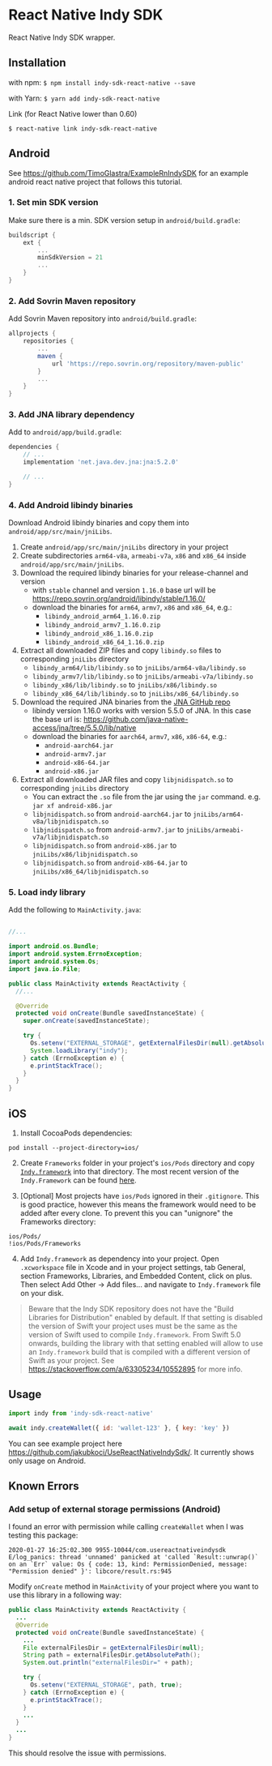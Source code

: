 # React Native Indy SDK

React Native Indy SDK wrapper.

## Installation

with npm:
`$ npm install indy-sdk-react-native --save`

with Yarn:
`$ yarn add indy-sdk-react-native`

Link (for React Native lower than 0.60)

`$ react-native link indy-sdk-react-native`

## Android

See https://github.com/TimoGlastra/ExampleRnIndySDK for an example android react native project that follows this tutorial.

### 1. Set min SDK version

Make sure there is a min. SDK version setup in `android/build.gradle`:

```groovy
buildscript {
    ext {
        ...
        minSdkVersion = 21
        ...
    }
}
```

### 2. Add Sovrin Maven repository

Add Sovrin Maven repository into `android/build.gradle`:

```groovy
allprojects {
    repositories {
        ...
        maven {
            url 'https://repo.sovrin.org/repository/maven-public'
        }
        ...
    }
}
```

### 3. Add JNA library dependency

Add to `android/app/build.gradle`:

```groovy
dependencies {
    // ...
    implementation 'net.java.dev.jna:jna:5.2.0'

    // ...
}
```

### 4. Add Android libindy binaries

Download Android libindy binaries and copy them into `android/app/src/main/jniLibs`.

1. Create `android/app/src/main/jniLibs` directory in your project
2. Create subdirectories `arm64-v8a`, `armeabi-v7a`, `x86` and `x86_64` inside `android/app/src/main/jniLibs`.
3. Download the required libindy binaries for your release-channel and version
   - with `stable` channel and version `1.16.0` base url will be https://repo.sovrin.org/android/libindy/stable/1.16.0/
   - download the binaries for `arm64`, `armv7`, `x86` and `x86_64`, e.g.:
     - `libindy_android_arm64_1.16.0.zip`
     - `libindy_android_armv7_1.16.0.zip`
     - `libindy_android_x86_1.16.0.zip`
     - `libindy_android_x86_64_1.16.0.zip`
4. Extract all downloaded ZIP files and copy `libindy.so` files to corresponding `jniLibs` directory
   - `libindy_arm64/lib/libindy.so` to `jniLibs/arm64-v8a/libindy.so`
   - `libindy_armv7/lib/libindy.so` to `jniLibs/armeabi-v7a/libindy.so`
   - `libindy_x86/lib/libindy.so` to `jniLibs/x86/libindy.so`
   - `libindy_x86_64/lib/libindy.so` to `jniLibs/x86_64/libindy.so`
5. Download the required JNA binaries from the [JNA GitHub repo](https://github.com/java-native-access/jna)
   - libindy version 1.16.0 works with version 5.5.0 of JNA. In this case the base url is: https://github.com/java-native-access/jna/tree/5.5.0/lib/native
   - download the binaries for `aarch64`, `armv7`, `x86`, `x86-64`, e.g.:
     - `android-aarch64.jar`
     - `android-armv7.jar`
     - `android-x86-64.jar`
     - `android-x86.jar`
6. Extract all downloaded JAR files and copy `libjnidispatch.so` to corresponding `jniLibs` directory
   - You can extract the `.so` file from the jar using the `jar` command. e.g. `jar xf android-x86.jar`
   - `libjnidispatch.so` from `android-aarch64.jar` to `jniLibs/arm64-v8a/libjnidispatch.so`
   - `libjnidispatch.so` from `android-armv7.jar` to `jniLibs/armeabi-v7a/libjnidispatch.so`
   - `libjnidispatch.so` from `android-x86.jar` to `jniLibs/x86/libjnidispatch.so`
   - `libjnidispatch.so` from `android-x86-64.jar` to `jniLibs/x86_64/libjnidispatch.so`

### 5. Load indy library

Add the following to `MainActivity.java`:

```java

//...

import android.os.Bundle;
import android.system.ErrnoException;
import android.system.Os;
import java.io.File;

public class MainActivity extends ReactActivity {
  //...

  @Override
  protected void onCreate(Bundle savedInstanceState) {
    super.onCreate(savedInstanceState);

    try {
      Os.setenv("EXTERNAL_STORAGE", getExternalFilesDir(null).getAbsolutePath(), true);
      System.loadLibrary("indy");
    } catch (ErrnoException e) {
      e.printStackTrace();
    }
  }
}
```

## iOS

1. Install CocoaPods dependencies:

```
pod install --project-directory=ios/
```

2. Create `Frameworks` folder in your project's `ios/Pods` directory and copy [`Indy.framework`](https://github.com/hyperledger/aries-mobile-agent-react-native/tree/main/app/ios/Pods/Frameworks) into that directory. The most recent version of the `Indy.Framework` can be found [here](https://github.com/hyperledger/aries-mobile-agent-react-native/tree/main/app/ios/Pods/Frameworks).

3. [Optional] Most projects have `ios/Pods` ignored in their `.gitignore`. This is good practice, however this means the framework would need to be added after every clone. To prevent this you can "unignore" the Frameworks directory:

```.gitignore
ios/Pods/
!ios/Pods/Frameworks
```

4. Add `Indy.framework` as dependency into your project. Open `.xcworkspace` file in Xcode and in your project settings, tab General, section Frameworks, Libraries, and Embedded Content, click on plus. Then select Add Other -> Add files... and navigate to `Indy.framework` file on your disk.

> Beware that the Indy SDK repository does not have the "Build Libraries for Distribution" enabled by default. If that setting is disabled the version of Swift your project uses must be the same as the version of Swift used to compile `Indy.framework`. From Swift 5.0 onwards, building the library with that setting enabled will allow to use an `Indy.framework` build that is compiled with a different version of Swift as your project. See https://stackoverflow.com/a/63305234/10552895 for more info.

## Usage

```javascript
import indy from 'indy-sdk-react-native'

await indy.createWallet({ id: 'wallet-123' }, { key: 'key' })
```

You can see example project here https://github.com/jakubkoci/UseReactNativeIndySdk/. It currently shows only usage on Android.

## Known Errors

### Add setup of external storage permissions (Android)

I found an error with permission while calling `createWallet` when I was testing this package:

```
2020-01-27 16:25:02.300 9955-10044/com.usereactnativeindysdk E/log_panics: thread 'unnamed' panicked at 'called `Result::unwrap()` on an `Err` value: Os { code: 13, kind: PermissionDenied, message: "Permission denied" }': libcore/result.rs:945
```

Modify `onCreate` method in `MainActivity` of your project where you want to use this library in a following way:

```java
public class MainActivity extends ReactActivity {
  ...
  @Override
  protected void onCreate(Bundle savedInstanceState) {
    ...
    File externalFilesDir = getExternalFilesDir(null);
    String path = externalFilesDir.getAbsolutePath();
    System.out.println("externalFilesDir=" + path);

    try {
      Os.setenv("EXTERNAL_STORAGE", path, true);
    } catch (ErrnoException e) {
      e.printStackTrace();
    }
    ...
  }
  ...
}
```

This should resolve the issue with permissions.

